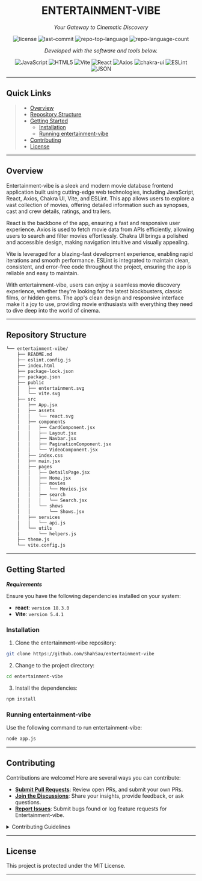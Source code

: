 <p align="center">
    <h1 align="center">ENTERTAINMENT-VIBE</h1>
</p>
<p align="center">
    <em>Your Gateway to Cinematic Discovery</em>
</p>
<p align="center">
	<img src="https://img.shields.io/github/license/ShahSau/entertainment-vibe?style=flat&color=0080ff" alt="license">
	<img src="https://img.shields.io/github/last-commit/ShahSau/entertainment-vibe?style=flat&logo=git&logoColor=white&color=0080ff" alt="last-commit">
	<img src="https://img.shields.io/github/languages/top/ShahSau/entertainment-vibe?style=flat&color=0080ff" alt="repo-top-language">
	<img src="https://img.shields.io/github/languages/count/ShahSau/entertainment-vibe?style=flat&color=0080ff" alt="repo-language-count">
<p>
<p align="center">
		<em>Developed with the software and tools below.</em>
</p>
<p align="center">
	<img src="https://img.shields.io/badge/JavaScript-F7DF1E.svg?style=flat&logo=JavaScript&logoColor=black" alt="JavaScript">
	<img src="https://img.shields.io/badge/HTML5-E34F26.svg?style=flat&logo=HTML5&logoColor=white" alt="HTML5">
	<img src="https://img.shields.io/badge/Vite-646CFF.svg?style=flat&logo=Vite&logoColor=white" alt="Vite">
	<img src="https://img.shields.io/badge/React-61DAFB.svg?style=flat&logo=React&logoColor=black" alt="React">
	<img src="https://img.shields.io/badge/Axios-5A29E4.svg?style=flat&logo=Axios&logoColor=white" alt="Axios">
    <img src="https://img.shields.io/badge/chakra-%234ED1C5.svg?style=flat&logo=chakraui&logoColor=white" alt="chakra-ui">
    <img src="https://img.shields.io/badge/ESLint-4B32C3.svg?style=flat&logo=ESLint&logoColor=white" alt="ESLint">
	<img src="https://img.shields.io/badge/JSON-000000.svg?style=flat&logo=JSON&logoColor=white" alt="JSON">
</p>
<hr>

##  Quick Links

> - [ Overview](#-overview)
> - [ Repository Structure](#-repository-structure)
> - [ Getting Started](#-getting-started)
>   - [ Installation](#-installation)
>   - [ Running entertainment-vibe](#-running-entertainment-vibe)
> - [ Contributing](#-contributing)
> - [ License](#-license)

---

##  Overview

Entertainment-vibe is a sleek and modern movie database frontend application built using cutting-edge web technologies, including JavaScript, React, Axios, Chakra UI, Vite, and ESLint. This app allows users to explore a vast collection of movies, offering detailed information such as synopses, cast and crew details, ratings, and trailers.

React is the backbone of the app, ensuring a fast and responsive user experience. Axios is used to fetch movie data from APIs efficiently, allowing users to search and filter movies effortlessly. Chakra UI brings a polished and accessible design, making navigation intuitive and visually appealing.

Vite is leveraged for a blazing-fast development experience, enabling rapid iterations and smooth performance. ESLint is integrated to maintain clean, consistent, and error-free code throughout the project, ensuring the app is reliable and easy to maintain.

With entertainment-vibe, users can enjoy a seamless movie discovery experience, whether they're looking for the latest blockbusters, classic films, or hidden gems. The app's clean design and responsive interface make it a joy to use, providing movie enthusiasts with everything they need to dive deep into the world of cinema.

---


##  Repository Structure

```sh
└── entertainment-vibe/
    ├── README.md
    ├── eslint.config.js
    ├── index.html
    ├── package-lock.json
    ├── package.json
    ├── public
    │   ├── entertainment.svg
    │   └── vite.svg
    ├── src
    │   ├── App.jsx
    │   ├── assets
    │   │   └── react.svg
    │   ├── components
    │   │   ├── CardComponent.jsx
    │   │   ├── Layout.jsx
    │   │   ├── Navbar.jsx
    │   │   ├── PaginationComponent.jsx
    │   │   └── VideoComponent.jsx
    │   ├── index.css
    │   ├── main.jsx
    │   ├── pages
    │   │   ├── DetailsPage.jsx
    │   │   ├── Home.jsx
    │   │   ├── movies
    │   │   │   └── Movies.jsx
    │   │   ├── search
    │   │   │   └── Search.jsx
    │   │   └── shows
    │   │       └── Shows.jsx
    │   ├── services
    │   │   └── api.js
    │   └── utils
    │       └── helpers.js
    ├── theme.js
    └── vite.config.js
```

---


##  Getting Started

***Requirements***

Ensure you have the following dependencies installed on your system:

* **react**: `version 18.3.0`
* **Vite**: `version 5.4.1`

###  Installation

1. Clone the entertainment-vibe repository:

```sh
git clone https://github.com/ShahSau/entertainment-vibe
```

2. Change to the project directory:

```sh
cd entertainment-vibe
```

3. Install the dependencies:

```sh
npm install
```

###  Running entertainment-vibe

Use the following command to run entertainment-vibe:

```sh
node app.js
```

---


##  Contributing

Contributions are welcome! Here are several ways you can contribute:

- **[Submit Pull Requests](https://github.com/ShahSau/entertainment-vibe/blob/main/CONTRIBUTING.md)**: Review open PRs, and submit your own PRs.
- **[Join the Discussions](https://github.com/ShahSau/entertainment-vibe/discussions)**: Share your insights, provide feedback, or ask questions.
- **[Report Issues](https://github.com/ShahSau/entertainment-vibe/issues)**: Submit bugs found or log feature requests for Entertainment-vibe.

<details closed>
    <summary>Contributing Guidelines</summary>

1. **Fork the Repository**: Start by forking the project repository to your GitHub account.
2. **Clone Locally**: Clone the forked repository to your local machine using a Git client.
   ```sh
   git clone https://github.com/ShahSau/entertainment-vibe
   ```
3. **Create a New Branch**: Always work on a new branch, giving it a descriptive name.
   ```sh
   git checkout -b new-feature-x
   ```
4. **Make Your Changes**: Develop and test your changes locally.
5. **Commit Your Changes**: Commit with a clear message describing your updates.
   ```sh
   git commit -m 'Implemented new feature x.'
   ```
6. **Push to GitHub**: Push the changes to your forked repository.
   ```sh
   git push origin new-feature-x
   ```
7. **Submit a Pull Request**: Create a PR against the original project repository. Clearly describe the changes and their motivations.

Once your PR is reviewed and approved, it will be merged into the main branch.

</details>

---

##  License

This project is protected under the MIT License. 

---
